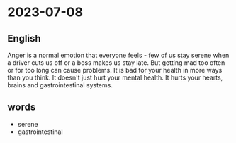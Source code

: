# 2023-07-08

## English
Anger is a normal emotion that everyone
feels - few of us stay serene when a driver
cuts us off or a boss makes us stay late.
But getting mad too often or for too long can
cause problems. It is bad for your health in
more ways than you think. It doesn't just
hurt your mental health. It hurts your
hearts, brains and gastrointestinal systems.

## words
* serene
* gastrointestinal
